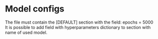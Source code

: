 # Model configs
The file must contain the [DEFAULT] section with the field: epochs = 5000 <br>
It is possible to add field with hyperparameters dictionary to section with name of used model.

